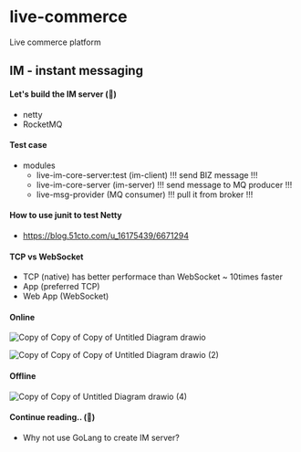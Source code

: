# live-commerce

Live commerce platform

## IM - instant messaging

#### Let's build the IM server (🦄)

- netty
- RocketMQ

#### Test case

- modules
  - live-im-core-server:test (im-client) !!! send BIZ message !!!
  - live-im-core-server (im-server) !!! send message to MQ producer !!!
  - live-msg-provider (MQ consumer) !!! pull it from broker !!!

#### How to use junit to test Netty

- https://blog.51cto.com/u_16175439/6671294

#### TCP vs WebSocket

- TCP (native) has better performace than WebSocket ~ 10times faster
- App (preferred TCP)
- Web App (WebSocket)

#### Online

![Copy of Copy of Copy of Untitled Diagram drawio](https://github.com/jrhe123/live-commerce/assets/17329299/96a28ca9-8921-4ec7-a219-921f091e5966)

![Copy of Copy of Copy of Untitled Diagram drawio (2)](https://github.com/jrhe123/live-commerce/assets/17329299/be02c3e8-3b6f-44ec-9be8-fe658cd4ba1e)

#### Offline

![Copy of Copy of Untitled Diagram drawio (4)](https://github.com/jrhe123/live-commerce/assets/17329299/2ba21d98-34c8-437d-8574-507ca2769023)

#### Continue reading.. (🦊)

- Why not use GoLang to create IM server?
